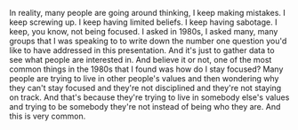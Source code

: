  In reality, many people are going around thinking, I keep making mistakes. I keep screwing up. I keep having limited beliefs. I keep having sabotage. I keep, you know, not being focused. I asked in 1980s, I asked many, many groups that I was speaking to to write down the number one question you'd like to have addressed in this presentation. And it's just to gather data to see what people are interested in. And believe it or not, one of the most common things in the 1980s that I found was how do I stay focused? Many people are trying to live in other people's values and then wondering why they can't stay focused and they're not disciplined and they're not staying on track. And that's because they're trying to live in somebody else's values and trying to be somebody they're not instead of being who they are. And this is very common.